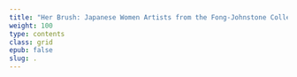 ```yaml
---
title: "Her Brush: Japanese Women Artists from the Fong-Johnstone Collection, Exhibition Text"
weight: 100
type: contents
class: grid
epub: false
slug: .
---
```

